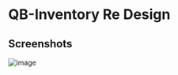 # QB-Inventory Re Design

## Screenshots
![image](https://github.com/vipexv/QB-Inventory-Re-Design/assets/101529155/80f70984-5dfc-4c7e-990e-9f4b9efb1844)

